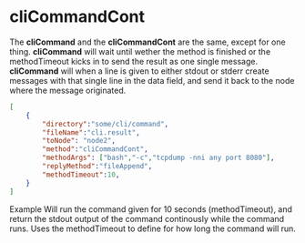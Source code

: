 # cliCommandCont

The **cliCommand** and the **cliCommandCont** are the same, except for one thing. **cliCommand** will wait until wether the method is finished or the methodTimeout kicks in to send the result as one single message. **cliCommand** will when a line is given to  either stdout or stderr create messages with that single line in the data field, and send it back to the node where the message originated.

```json
[
    {
        "directory":"some/cli/command",
        "fileName":"cli.result",
        "toNode": "node2",
        "method":"cliCommandCont",
        "methodArgs": ["bash","-c","tcpdump -nni any port 8080"],
        "replyMethod":"fileAppend",
        "methodTimeout":10,
    }
]
```

Example Will run the command given for 10 seconds (methodTimeout), and return the stdout output of the command continously while the command runs. Uses the methodTimeout to define for how long the command will run.
